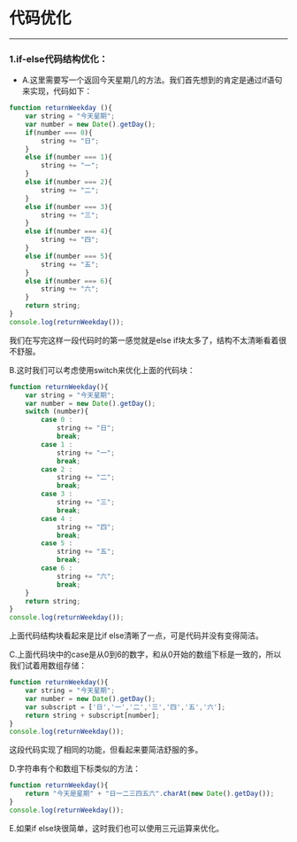 # 代码优化
---
### 1.if-else代码结构优化：
* A.这里需要写一个返回今天星期几的方法。我们首先想到的肯定是通过if语句来实现，代码如下：
````js
function returnWeekday (){
    var string = "今天星期";
    var number = new Date().getDay();
    if(number === 0){
        string += "日";
    }
    else if(number === 1){
        string += "一";
    }
    else if(number === 2){
        string += "二";
    }
    else if(number === 3){
        string += "三";
    }
    else if(number === 4){
        string += "四";
    }
    else if(number === 5){
        string += "五";
    }
    else if(number === 6){
        string += "六";
    }
    return string;
}
console.log(returnWeekday());

````

我们在写完这样一段代码时的第一感觉就是else if块太多了，结构不太清晰看着很不舒服。

B.这时我们可以考虑使用switch来优化上面的代码块：
````js
function returnWeekday(){
    var string = "今天星期";
    var number = new Date().getDay();
    switch (number){
        case 0 :
            string += "日";
            break;
        case 1 :
            string += "一";
            break;
        case 2 :
            string += "二";
            break;
        case 3 :
            string += "三";
            break;
        case 4 :
            string += "四";
            break;
        case 5 :
            string += "五";
            break;
        case 6 :
            string += "六";
            break;
    }
    return string;
}
console.log(returnWeekday());
````

上面代码结构块看起来是比if else清晰了一点，可是代码并没有变得简洁。

C.上面代码块中的case是从0到6的数字，和从0开始的数组下标是一致的，所以我们试着用数组存储：
````js
function returnWeekday(){
    var string = "今天星期";
    var number = new Date().getDay();
    var subscript = ['日','一','二','三','四','五','六'];
    return string + subscript[number];
}
console.log(returnWeekday());
````

这段代码实现了相同的功能，但看起来要简洁舒服的多。

D.字符串有个和数组下标类似的方法：
````js
function returnWeekday(){
    return "今天是星期" + "日一二三四五六".charAt(new Date().getDay());
}
console.log(returnWeekday());
````

E.如果if else块很简单，这时我们也可以使用三元运算来优化。



